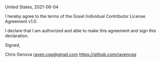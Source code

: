 United States, 2021-06-04

I hereby agree to the terms of the Goxel Individual Contributor License
Agreement v1.0.

I declare that I am authorized and able to make this agreement and sign this
declaration.

Signed,

Chris Genova raven.cgg@gmail.com https://github.com/ravencgg
